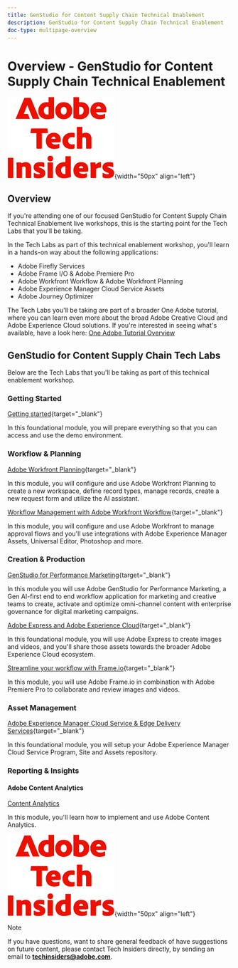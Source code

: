```yaml
---
title: GenStudio for Content Supply Chain Technical Enablement
description: GenStudio for Content Supply Chain Technical Enablement
doc-type: multipage-overview
---
```

# Overview - GenStudio for Content Supply Chain Technical Enablement

![Tech Insiders](./assets/images/techinsiders.png){width="50px" align="left"}

## Overview

If you're attending one of our focused GenStudio for Content Supply Chain Technical Enablement live workshops, this is the starting point for the Tech Labs that you'll be taking.

In the Tech Labs as part of this technical enablement workshop, you'll learn in a hands-on way about the following applications: 

- Adobe Firefly Services
- Adobe Frame I/O & Adobe Premiere Pro
- Adobe Workfront Workflow & Adobe Workfront Planning
- Adobe Experience Manager Cloud Service Assets
- Adobe Journey Optimizer

The Tech Labs you'll be taking are part of a broader One Adobe tutorial, where you can learn even more about the broad Adobe Creative Cloud and Adobe Experience Cloud solutions. If you're interested in seeing what's available, have a look here: [One Adobe Tutorial Overview](./overview.md) 

## GenStudio for Content Supply Chain Tech Labs

Below are the Tech Labs that you'll be taking as part of this technical enablement workshop.

### Getting Started

[Getting started](./modules/getting-started/gettingstarted/getting-started.md){target="_blank"}

In this foundational module, you will prepare everything so that you can access and use the demo environment.

### Workflow & Planning

[Adobe Workfront Planning](./modules/workflow-planning/module1.1/wfplanning.md){target="_blank"}

In this module, you will configure and use Adobe Workfront Planning to create a new workspace, define record types, manage records, create a new request form and utilize the AI assistant. 

[Workflow Management with Adobe Workfront Workflow](./modules/workflow-planning/module1.2/workfront.md){target="_blank"}

In this module, you will configure and use Adobe Workfront to manage approval flows and you'll use integrations with Adobe Experience Manager Assets, Universal Editor, Photoshop and more.

### Creation & Production

[GenStudio for Performance Marketing](./modules/creation-production/module1.3/genstudio.md){target="_blank"}

In this module you will use Adobe GenStudio for Performance Marketing, a Gen AI-first end to end workflow application for marketing and creative teams to create, activate and optimize omni-channel content with enterprise governance for digital marketing campaigns.

[Adobe Express and Adobe Experience Cloud](./modules/creation-production/module1.4/express.md){target="_blank"}

In this foundational module, you will use Adobe Express to create images and videos, and you'll share those assets towards the broader Adobe Experience Cloud ecosystem.

[Streamline your workflow with Frame.io](./modules/creation-production/module1.5/frameio.md){target="_blank"}

In this module, you will use Adobe Frame.io in combination with Adobe Premiere Pro to collaborate and review images and videos.

### Asset Management

[Adobe Experience Manager Cloud Service & Edge Delivery Services](./modules/asset-mgmt/module2.1/aemcs.md){target="_blank"}

In this foundational module, you will setup your Adobe Experience Manager Cloud Service Program, Site and Assets repository.

### Reporting & Insights

#### Adobe Content Analytics

[Content Analytics](./modules/reporting-insights/content/module3.1/contentanalytics.md)

In this module, you'll learn how to implement and use Adobe Content Analytics.

![Tech Insiders](./assets/images/techinsiders.png){width="50px" align="left"}

>[!NOTE]
>
>If you have questions, want to share general feedback of have suggestions on future content, please contact Tech Insiders directly, by sending an email to **techinsiders@adobe.com**.
